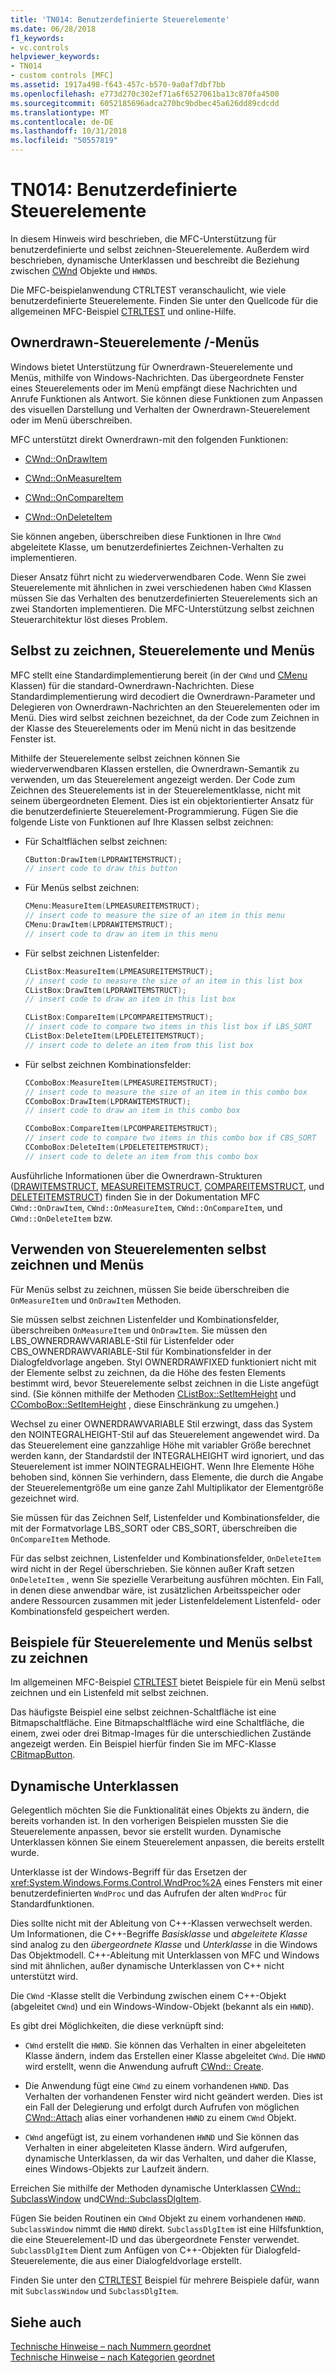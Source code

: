 ```yaml
---
title: 'TN014: Benutzerdefinierte Steuerelemente'
ms.date: 06/28/2018
f1_keywords:
- vc.controls
helpviewer_keywords:
- TN014
- custom controls [MFC]
ms.assetid: 1917a498-f643-457c-b570-9a0af7dbf7bb
ms.openlocfilehash: e773d270c302ef71a6f6527061ba13c870fa4500
ms.sourcegitcommit: 6052185696adca270bc9bdbec45a626dd89cdcdd
ms.translationtype: MT
ms.contentlocale: de-DE
ms.lasthandoff: 10/31/2018
ms.locfileid: "50557819"
---
```

# <a name="tn014-custom-controls"></a>TN014: Benutzerdefinierte Steuerelemente

In diesem Hinweis wird beschrieben, die MFC-Unterstützung für benutzerdefinierte und selbst zeichnen-Steuerelemente. Außerdem wird beschrieben, dynamische Unterklassen und beschreibt die Beziehung zwischen [CWnd](../mfc/reference/cwnd-class.md) Objekte und `HWND`s.

Die MFC-beispielanwendung CTRLTEST veranschaulicht, wie viele benutzerdefinierte Steuerelemente. Finden Sie unter den Quellcode für die allgemeinen MFC-Beispiel [CTRLTEST](../visual-cpp-samples.md) und online-Hilfe.

## <a name="owner-draw-controlsmenus"></a>Ownerdrawn-Steuerelemente /-Menüs

Windows bietet Unterstützung für Ownerdrawn-Steuerelemente und Menüs, mithilfe von Windows-Nachrichten. Das übergeordnete Fenster eines Steuerelements oder im Menü empfängt diese Nachrichten und Anrufe Funktionen als Antwort. Sie können diese Funktionen zum Anpassen des visuellen Darstellung und Verhalten der Ownerdrawn-Steuerelement oder im Menü überschreiben.

MFC unterstützt direkt Ownerdrawn-mit den folgenden Funktionen:

- [CWnd::OnDrawItem](../mfc/reference/cwnd-class.md#ondrawitem)

- [CWnd::OnMeasureItem](../mfc/reference/cwnd-class.md#onmeasureitem)

- [CWnd::OnCompareItem](../mfc/reference/cwnd-class.md#oncompareitem)

- [CWnd::OnDeleteItem](../mfc/reference/cwnd-class.md#ondeleteitem)

Sie können angeben, überschreiben diese Funktionen in Ihre `CWnd` abgeleitete Klasse, um benutzerdefiniertes Zeichnen-Verhalten zu implementieren.

Dieser Ansatz führt nicht zu wiederverwendbaren Code. Wenn Sie zwei Steuerelemente mit ähnlichen in zwei verschiedenen haben `CWnd` Klassen müssen Sie das Verhalten des benutzerdefinierten Steuerelements sich an zwei Standorten implementieren. Die MFC-Unterstützung selbst zeichnen Steuerarchitektur löst dieses Problem.

## <a name="self-draw-controls-and-menus"></a>Selbst zu zeichnen, Steuerelemente und Menüs

MFC stellt eine Standardimplementierung bereit (in der `CWnd` und [CMenu](../mfc/reference/cmenu-class.md) Klassen) für die standard-Ownerdrawn-Nachrichten. Diese Standardimplementierung wird decodiert die Ownerdrawn-Parameter und Delegieren von Ownerdrawn-Nachrichten an den Steuerelementen oder im Menü. Dies wird selbst zeichnen bezeichnet, da der Code zum Zeichnen in der Klasse des Steuerelements oder im Menü nicht in das besitzende Fenster ist.

Mithilfe der Steuerelemente selbst zeichnen können Sie wiederverwendbaren Klassen erstellen, die Ownerdrawn-Semantik zu verwenden, um das Steuerelement angezeigt werden. Der Code zum Zeichnen des Steuerelements ist in der Steuerelementklasse, nicht mit seinem übergeordneten Element. Dies ist ein objektorientierter Ansatz für die benutzerdefinierte Steuerelement-Programmierung. Fügen Sie die folgende Liste von Funktionen auf Ihre Klassen selbst zeichnen:

- Für Schaltflächen selbst zeichnen:

    ```cpp
    CButton:DrawItem(LPDRAWITEMSTRUCT);
    // insert code to draw this button
    ```

- Für Menüs selbst zeichnen:

    ```cpp
    CMenu:MeasureItem(LPMEASUREITEMSTRUCT);
    // insert code to measure the size of an item in this menu
    CMenu:DrawItem(LPDRAWITEMSTRUCT);
    // insert code to draw an item in this menu
    ```

- Für selbst zeichnen Listenfelder:

    ```cpp
    CListBox:MeasureItem(LPMEASUREITEMSTRUCT);
    // insert code to measure the size of an item in this list box
    CListBox:DrawItem(LPDRAWITEMSTRUCT);
    // insert code to draw an item in this list box

    CListBox:CompareItem(LPCOMPAREITEMSTRUCT);
    // insert code to compare two items in this list box if LBS_SORT
    CListBox:DeleteItem(LPDELETEITEMSTRUCT);
    // insert code to delete an item from this list box
    ```

- Für selbst zeichnen Kombinationsfelder:

    ```cpp
    CComboBox:MeasureItem(LPMEASUREITEMSTRUCT);
    // insert code to measure the size of an item in this combo box
    CComboBox:DrawItem(LPDRAWITEMSTRUCT);
    // insert code to draw an item in this combo box

    CComboBox:CompareItem(LPCOMPAREITEMSTRUCT);
    // insert code to compare two items in this combo box if CBS_SORT
    CComboBox:DeleteItem(LPDELETEITEMSTRUCT);
    // insert code to delete an item from this combo box
    ```

Ausführliche Informationen über die Ownerdrawn-Strukturen ([DRAWITEMSTRUCT](../mfc/reference/drawitemstruct-structure.md), [MEASUREITEMSTRUCT](../mfc/reference/measureitemstruct-structure.md), [COMPAREITEMSTRUCT](../mfc/reference/compareitemstruct-structure.md), und [DELETEITEMSTRUCT](../mfc/reference/deleteitemstruct-structure.md)) finden Sie in der Dokumentation MFC `CWnd::OnDrawItem`, `CWnd::OnMeasureItem`, `CWnd::OnCompareItem`, und `CWnd::OnDeleteItem` bzw.

## <a name="using-self-draw-controls-and-menus"></a>Verwenden von Steuerelementen selbst zeichnen und Menüs

Für Menüs selbst zu zeichnen, müssen Sie beide überschreiben die `OnMeasureItem` und `OnDrawItem` Methoden.

Sie müssen selbst zeichnen Listenfelder und Kombinationsfelder, überschreiben `OnMeasureItem` und `OnDrawItem`. Sie müssen den LBS_OWNERDRAWVARIABLE-Stil für Listenfelder oder CBS_OWNERDRAWVARIABLE-Stil für Kombinationsfelder in der Dialogfeldvorlage angeben. Styl OWNERDRAWFIXED funktioniert nicht mit der Elemente selbst zu zeichnen, da die Höhe des festen Elements bestimmt wird, bevor Steuerelemente selbst zeichnen in die Liste angefügt sind. (Sie können mithilfe der Methoden [CListBox::SetItemHeight](../mfc/reference/clistbox-class.md#setitemheight) und [CComboBox::SetItemHeight](../mfc/reference/ccombobox-class.md#setitemheight) , diese Einschränkung zu umgehen.)

Wechsel zu einer OWNERDRAWVARIABLE Stil erzwingt, dass das System den NOINTEGRALHEIGHT-Stil auf das Steuerelement angewendet wird. Da das Steuerelement eine ganzzahlige Höhe mit variabler Größe berechnet werden kann, der Standardstil der INTEGRALHEIGHT wird ignoriert, und das Steuerelement ist immer NOINTEGRALHEIGHT. Wenn Ihre Elemente Höhe behoben sind, können Sie verhindern, dass Elemente, die durch die Angabe der Steuerelementgröße um eine ganze Zahl Multiplikator der Elementgröße gezeichnet wird.

Sie müssen für das Zeichnen Self, Listenfelder und Kombinationsfelder, die mit der Formatvorlage LBS_SORT oder CBS_SORT, überschreiben die `OnCompareItem` Methode.

Für das selbst zeichnen, Listenfelder und Kombinationsfelder, `OnDeleteItem` wird nicht in der Regel überschrieben. Sie können außer Kraft setzen `OnDeleteItem` , wenn Sie spezielle Verarbeitung ausführen möchten. Ein Fall, in denen diese anwendbar wäre, ist zusätzlichen Arbeitsspeicher oder andere Ressourcen zusammen mit jeder Listenfeldelement Listenfeld- oder Kombinationsfeld gespeichert werden.

## <a name="examples-of-self-drawing-controls-and-menus"></a>Beispiele für Steuerelemente und Menüs selbst zu zeichnen

Im allgemeinen MFC-Beispiel [CTRLTEST](../visual-cpp-samples.md) bietet Beispiele für ein Menü selbst zeichnen und ein Listenfeld mit selbst zeichnen.

Das häufigste Beispiel eine selbst zeichnen-Schaltfläche ist eine Bitmapschaltfläche. Eine Bitmapschaltfläche wird eine Schaltfläche, die einem, zwei oder drei Bitmap-Images für die unterschiedlichen Zustände angezeigt werden. Ein Beispiel hierfür finden Sie im MFC-Klasse [CBitmapButton](../mfc/reference/cbitmapbutton-class.md).

## <a name="dynamic-subclassing"></a>Dynamische Unterklassen

Gelegentlich möchten Sie die Funktionalität eines Objekts zu ändern, die bereits vorhanden ist. In den vorherigen Beispielen mussten Sie die Steuerelemente anpassen, bevor sie erstellt wurden. Dynamische Unterklassen können Sie einem Steuerelement anpassen, die bereits erstellt wurde.

Unterklasse ist der Windows-Begriff für das Ersetzen der <xref:System.Windows.Forms.Control.WndProc%2A> eines Fensters mit einer benutzerdefinierten `WndProc` und das Aufrufen der alten `WndProc` für Standardfunktionen.

Dies sollte nicht mit der Ableitung von C++-Klassen verwechselt werden. Um Informationen, die C++-Begriffe *Basisklasse* und *abgeleitete Klasse* sind analog zu den *übergeordnete Klasse* und *Unterklasse* in die Windows Das Objektmodell. C++-Ableitung mit Unterklassen von MFC und Windows sind mit ähnlichen, außer dynamische Unterklassen von C++ nicht unterstützt wird.

Die `CWnd` -Klasse stellt die Verbindung zwischen einem C++-Objekt (abgeleitet `CWnd`) und ein Windows-Window-Objekt (bekannt als ein `HWND`).

Es gibt drei Möglichkeiten, die diese verknüpft sind:

- `CWnd` erstellt die `HWND`. Sie können das Verhalten in einer abgeleiteten Klasse ändern, indem das Erstellen einer Klasse abgeleitet `CWnd`. Die `HWND` wird erstellt, wenn die Anwendung aufruft [CWnd:: Create](../mfc/reference/cwnd-class.md#create).

- Die Anwendung fügt eine `CWnd` zu einem vorhandenen `HWND`. Das Verhalten der vorhandenen Fenster wird nicht geändert werden. Dies ist ein Fall der Delegierung und erfolgt durch Aufrufen von möglichen [CWnd::Attach](../mfc/reference/cwnd-class.md#attach) alias einer vorhandenen `HWND` zu einem `CWnd` Objekt.

- `CWnd` angefügt ist, zu einem vorhandenen `HWND` und Sie können das Verhalten in einer abgeleiteten Klasse ändern. Wird aufgerufen, dynamische Unterklassen, da wir das Verhalten, und daher die Klasse, eines Windows-Objekts zur Laufzeit ändern.

Erreichen Sie mithilfe der Methoden dynamische Unterklassen [CWnd:: SubclassWindow](../mfc/reference/cwnd-class.md#subclasswindow) und[CWnd::SubclassDlgItem](../mfc/reference/cwnd-class.md#subclassdlgitem).

Fügen Sie beiden Routinen ein `CWnd` Objekt zu einem vorhandenen `HWND`. `SubclassWindow` nimmt die `HWND` direkt. `SubclassDlgItem` ist eine Hilfsfunktion, die eine Steuerelement-ID und das übergeordnete Fenster verwendet. `SubclassDlgItem` Dient zum Anfügen von C++-Objekten für Dialogfeld-Steuerelemente, die aus einer Dialogfeldvorlage erstellt.

Finden Sie unter den [CTRLTEST](../visual-cpp-samples.md) Beispiel für mehrere Beispiele dafür, wann mit `SubclassWindow` und `SubclassDlgItem`.

## <a name="see-also"></a>Siehe auch

[Technische Hinweise – nach Nummern geordnet](../mfc/technical-notes-by-number.md)<br/>
[Technische Hinweise – nach Kategorien geordnet](../mfc/technical-notes-by-category.md)
